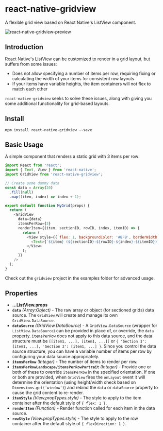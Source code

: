 # react-native-gridview
A flexible grid view based on React Native's ListView component.

![react-native-gridview-preview](https://github.com/jskuby/react-native-gridview/blob/master/demos/react-native-gridview-preview.gif?raw=true)

## Introduction
React Native's ListView can be customized to render in a grid layout, but suffers from some issues:

* Does not allow specifying a number of items per row, requiring fixing or calculating the width of your items for consistent row layouts
* If your items have variable heights, the item containers will not flex to match each other

`react-native-gridview` seeks to solve these issues, along with giving you some additional functionality
for grid-based layouts.

## Install
`npm install react-native-gridview --save`

## Basic Usage
A simple component that renders a static grid with 3 items per row:

```javascript
import React from 'react';
import { Text, View } from 'react-native';
import GridView from 'react-native-gridview';

// Create some dummy data
const data = Array(20)
  .fill(null)
  .map((item, index) => index + 1);

export default function MyGrid(props) {
  return (
    <GridView
      data={data}
      itemsPerRow={3}
      renderItem={(item, sectionID, rowID, index, itemID) => {
        return (
          <View style={{ flex: 1, backgroundColor: '#8F8', borderWidth: 1 }}>
            <Text>{`${item} (${sectionID}-${rowID}-${index}-${itemID})`}</Text>
          </View>
        );
      }}
    />
  );
}
```

Check out the `gridview` project in the examples folder for advanced usage.

## Properties

* **...ListView.props**
* **`data`** _(Array:Object)_ - The raw array or object (for sectioned grids) data source.  The `GridView` will create and manage its own `GridView.DataSource`.
* **`dataSource`** _(GridView.DataSource)_ - A `GridView.DataSource` (wrapper for `ListView.DataSource`) can be provided in place of, or override, the `data` property. `itemsPerRow` does not apply to this data source, and the data structure must be `[[item1, ...], [item1, ...]]` or `{ 'Section 1': [item1, ...], 'Section 2': [item1, ...] }`.  Since you control the data source structure, you can have a variable number of items per row by configuring your data source appropriately.
* **`itemsPerRow`** _(Integer)_ - The number of items to render per row.
* **`itemsPerRowLandscape/itemsPerRowPortrait`** _(Integer)_ - Provide one or both of these to override `itemsPerRow` in the specified orientation.  If one or both are provided, when `GridView` fires the `onLayout` event it will determine the orientation (using height/width check based on `Dimensions.get('window')`) and rebind the `data` or `dataSource` property to cause the grid content to re-render.
* **`itemStyle`** _(View.propTypes.style)_ - The style to apply to the item container after the default style of `{ flex: 1 }`.
* **`renderItem`** _(Function)_ - Render function called for each item in the data source.
* **`rowStyle`** _(View.propTypes.style)_ - The style to apply to the row container after the default style of `{ flexDirection: 1 }`.
